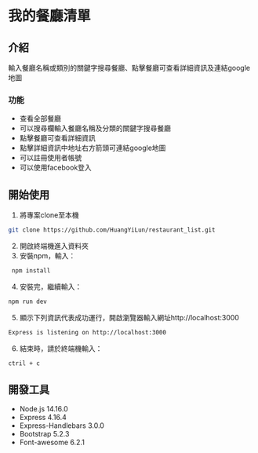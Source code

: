 # 我的餐廳清單

## 介紹
輸入餐廳名稱或類別的關鍵字搜尋餐廳、點擊餐廳可查看詳細資訊及連結google地圖


### 功能
- 查看全部餐廳
- 可以搜尋欄輸入餐廳名稱及分類的關鍵字搜尋餐廳
- 點擊餐廳可查看詳細資訊
- 點擊詳細資訊中地址右方箭頭可連結google地圖
- 可以註冊使用者帳號
- 可以使用facebook登入


## 開始使用
1. 將專案clone至本機
 ```bash
 git clone https://github.com/HuangYiLun/restaurant_list.git
 ```
2. 開啟終端機進入資料夾
3. 安裝npm，輸入：
```bash
 npm install
```
4. 安裝完，繼續輸入：
```bash
npm run dev
```
5. 顯示下列資訊代表成功運行，開啟瀏覽器輸入網址http://localhost:3000
```bash
Express is listening on http://localhost:3000
```
6. 結束時，請於終端機輸入：
```bash
ctril + c
```

## 開發工具

- Node.js 14.16.0
- Express 4.16.4
- Express-Handlebars 3.0.0
- Bootstrap 5.2.3
- Font-awesome 6.2.1
